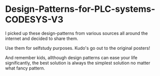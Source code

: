 # Design-Patterns-for-PLC-systems-CODESYS-V3

I picked up these design-patterns from various sources all around the internet and decided to share them.

Use them for selfstudy purposes. Kudo's go out to the original posters!




And remember kids, allthough design patterns can ease your life significantly, the best solution is always the simplest solution no matter what fancy pattern.

